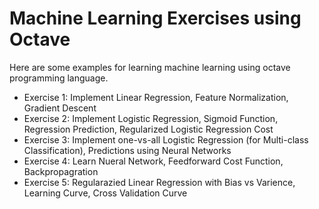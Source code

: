 # Machine Learning Exercises using Octave

Here are some examples for learning machine learning using octave programming language.
- Exercise 1: Implement Linear Regression, Feature Normalization, Gradient Descent
- Exercise 2: Implement Logistic Regression, Sigmoid Function, Regression Prediction, Regularized Logistic Regression Cost
- Exercise 3: Implement one-vs-all Logistic Regression (for Multi-class Classification), Predictions using Neural Networks
- Exercise 4: Learn Nueral Network, Feedforward Cost Function, Backpropagration
- Exercise 5: Regularazied Linear Regression with Bias vs Varience, Learning Curve, Cross Validation Curve
